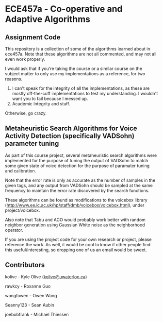 ECE457a - Co-operative and Adaptive Algorithms
==============================================

Assignment Code
----------------------------------------------------------------------------------------------------

This repository is a collection of some of the algorithms learned about in ece457a. Note that these algorithms are not all commented, and may not all even work properly. 

I would ask that if you're taking the course or a similar course on the subject matter to only use my implementations as a reference, for two reasons. 

1. I can't speak for the integrity of all the implementations, as these are mostly off-the-cuff implementations to test my understanding. I wouldn't want you to fail because I messed up.
2. Academic Integrity and stuff.

Otherwise, go crazy.

Metaheuristic Search Algorithms for Voice Activity Detection (specifically VADSohn) parameter tuning
----------------------------------------------------------------------------------------------------

As part of this course project, several metaheuristic search algorithms were implemented for the purpose of tuning the output of VADSohn to match some given state of voice detection for the purpose of paramater tuning and calibration.

Note that the error rate is only as accurate as the number of samples in the given tags, and any output from VADSohn should be sampled at the same frequency to maintain the error rate discovered by the search functions. 

These algorithms can be found as modifications to the voicebox library (http://www.ee.ic.ac.uk/hp/staff/dmb/voicebox/voicebox.html), under project/voicebox.

Also note that Tabu and ACO would probably work better with random neighbor generation using Gaussian White noise as the neighborhood operator.

If you are using the project code for your own research or project, please reference the work. As well, it would be cool to know if other people find this useful/interesting, so dropping one of us an email would be sweet. 



Contributors 
------------

kolive - Kyle Olive (kolive@uwaterloo.ca)

rawkcy - Roxanne Guo

wangfowen - Owen Wang

Seanny123 - Sean Aubin

joebobfrank - Michael Thiessen 
